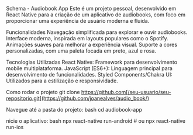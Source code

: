 Schema - Audiobook App
Este é um projeto pessoal, desenvolvido em React Native para a criação de um aplicativo de audiobooks, com foco em proporcionar uma experiência de usuário moderna e fluida.

Funcionalidades
Navegação simplificada para explorar e ouvir audiobooks.
Interface moderna, inspirada em layouts populares como o Spotify.
Animações suaves para melhorar a experiência visual.
Suporte a cores personalizadas, com uma paleta focada em preto, azul e rosa.

Tecnologias Utilizadas
React Native: Framework para desenvolvimento mobile multiplataforma.
JavaScript (ES6+): Linguagem principal para desenvolvimento de funcionalidades.
Styled Components/Chakra UI: Utilizados para a estilização e responsividade.


Como rodar o projeto
git clone https://github.com[/seu-usuario/seu-repositorio.git](https://github.com/joanealves/audio_book/)

Navegue até a pasta do projeto:
bash
cd audiobook-app

nicie o aplicativo:
bash
npx react-native run-android # ou npx react-native run-ios

